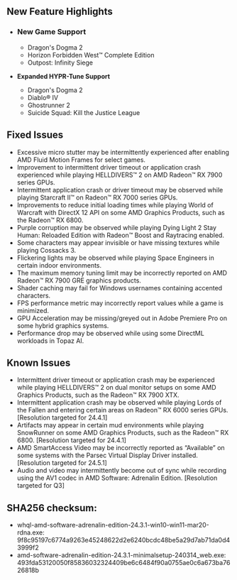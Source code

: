 ## New Feature Highlights

* ### New Game Support


	+ Dragon's Dogma 2
	+ Horizon Forbidden West™ Complete Edition
	+ Outpost: Infinity Siege
* **Expanded HYPR-Tune Support**
	+ Dragon's Dogma 2
	+ Diablo® IV
	+ Ghostrunner 2
	+ Suicide Squad: Kill the Justice League

## Fixed Issues

* Excessive micro stutter may be intermittently experienced after enabling AMD Fluid Motion Frames for select games.
* Improvement to intermittent driver timeout or application crash experienced while playing HELLDIVERS™ 2 on AMD Radeon™ RX 7900 series GPUs.
* Intermittent application crash or driver timeout may be observed while playing Starcraft II™ on Radeon™ RX 7000 series GPUs.
* Improvements to reduce initial loading times while playing World of Warcraft with DirectX 12 API on some AMD Graphics Products, such as the Radeon™ RX 6800.
* Purple corruption may be observed while playing Dying Light 2 Stay Human: Reloaded Edition with Radeon™ Boost and Raytracing enabled.
* Some characters may appear invisible or have missing textures while playing Cossacks 3.
* Flickering lights may be observed while playing Space Engineers in certain indoor environments.
* The maximum memory tuning limit may be incorrectly reported on AMD Radeon™ RX 7900 GRE graphics products.
* Shader caching may fail for Windows usernames containing accented characters.
* FPS performance metric may incorrectly report values while a game is minimized.
* GPU Acceleration may be missing/greyed out in Adobe Premiere Pro on some hybrid graphics systems.
* Performance drop may be observed while using some DirectML workloads in Topaz AI.

## Known Issues

* Intermittent driver timeout or application crash may be experienced while playing HELLDIVERS™ 2 on dual monitor setups on some AMD Graphics Products, such as the Radeon™ RX 7900 XTX.
* Intermittent application crash may be observed while playing Lords of the Fallen and entering certain areas on Radeon™ RX 6000 series GPUs. [Resolution targeted for 24.4.1]
* Artifacts may appear in certain mud environments while playing SnowRunner on some AMD Graphics Products, such as the Radeon™ RX 6800. [Resolution targeted for 24.4.1]
* AMD SmartAccess Video may be incorrectly reported as “Available” on some systems with the Parsec Virtual Display Driver installed. [Resolution targeted for 24.5.1]
* Audio and video may intermittently become out of sync while recording using the AV1 codec in AMD Software: Adrenalin Edition. [Resolution targeted for Q3]

## SHA256 checksum:

 * whql-amd-software-adrenalin-edition-24.3.1-win10-win11-mar20-rdna.exe: 9f8c95197c6774a9263e45248622d2e6240bcdc48be5a29d7ab71da0d43999f2
* amd-software-adrenalin-edition-24.3.1-minimalsetup-240314\_web.exe: 493fda53120050f85836032324409be6c6484f90a0755ae0c6a673ba7626818b

